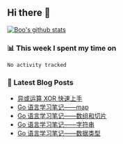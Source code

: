 ## Hi there 👋

[![Boo's github stats](https://github-readme-stats.vercel.app/api?username=0xAiKang)](https://github.com/anuraghazra/github-readme-stats)

<!-- [![Most Used Langs](https://github-readme-stats.vercel.app/api/top-langs/?username=0xAiKang)](https://github.com/anuraghazra/github-readme-stats) -->

### 📊 This week I spent my time on
<!--START_SECTION:waka-->

```text
No activity tracked
```

<!--END_SECTION:waka-->

### 📕 Latest Blog Posts
<!-- BLOG-POST-LIST:START -->
- [异或运算 XOR 快速上手](https://www.0x2beace.com/different-calculations-xor-rapid-skill/)
- [Go 语言学习笔记——map](https://www.0x2beace.com/go-language-study-notes-map/)
- [Go 语言学习笔记——数组和切片](https://www.0x2beace.com/go-language-study-notes-array-and-slice/)
- [Go 语言学习笔记——字符串](https://www.0x2beace.com/go-language-study-notes-string/)
- [Go 语言学习笔记——数据类型](https://www.0x2beace.com/go-language-study-notes-type-of-data/)
<!-- BLOG-POST-LIST:END -->

